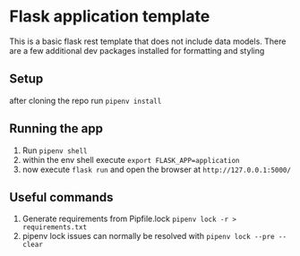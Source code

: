 # Flask application template
This is a basic flask rest template that does not include data models. There are a few additional dev packages installed for formatting and styling 

## Setup
after cloning the repo run `pipenv install`

## Running the app
1. Run `pipenv shell`
2. within the env shell execute `export FLASK_APP=application`
3. now execute `flask run` and open the browser at `http://127.0.0.1:5000/`

## Useful commands
1. Generate requirements from Pipfile.lock `pipenv lock -r > requirements.txt`
2. pipenv lock issues can normally be resolved with `pipenv lock --pre --clear`